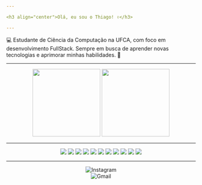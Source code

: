 ```yaml
---

<h3 align="center">Olá, eu sou o Thiago! ✌️</h3>

---
```


💻 Estudante de Ciência da Computação na UFCA, com foco em desenvolvimento FullStack. Sempre em busca de aprender novas tecnologias e aprimorar minhas habilidades. 🚀


---

<div align="center">
  <img height="180em" src="https://github-readme-stats.vercel.app/api?username=thsouzAc&show_icons=true&theme=dracula&title_color=ffffff&text_color=ffffff&icon_color=00FFFF&bg_color=000000&rank_icon=github&cache_seconds=0" />
  <img height="180em" src="https://github-readme-stats.vercel.app/api/top-langs/?username=thsouzAc&layout=compact&theme=dracula&title_color=ffffff&text_color=ffffff&bg_color=000000&cache_seconds=0" />

</div>

---

<div align="center"> 
<img src="https://img.shields.io/badge/C-000000?style=for-the-badge&logo=c&logoColor=blue" /> <img src="https://img.shields.io/badge/Python-000000?style=for-the-badge&logo=python&logoColor=blue" /> <img src="https://img.shields.io/badge/JavaScript-000000?style=for-the-badge&logo=javascript&logoColor=blue" /> <img src="https://img.shields.io/badge/TypeScript-000000?style=for-the-badge&logo=typescript&logoColor=blue" /> <img src="https://img.shields.io/badge/React-000000?style=for-the-badge&logo=react&logoColor=blue" /> <img src="https://img.shields.io/badge/React_Native-000000?style=for-the-badge&logo=react&logoColor=blue" /> <img src="https://img.shields.io/badge/Node.js-000000?style=for-the-badge&logo=node.js&logoColor=blue" /> <img src="https://img.shields.io/badge/Express.js-000000?style=for-the-badge&logo=express&logoColor=blue" /> <img src="https://img.shields.io/badge/MySQL-000000?style=for-the-badge&logo=mysql&logoColor=bluee" />
<img src="https://img.shields.io/badge/PostgreSQL-000000?style=for-the-badge&logo=postgresql&logoColor=blue" />
<img src="https://img.shields.io/badge/REST_API-000000?style=for-the-badge&logo=swagger&logoColor=blue" />

</div>


---

<div align="center">
  <a href="https://www.instagram.com/thsouzza_" style="text-decoration: none;">
    <img src="https://img.shields.io/badge/Instagram-000000?style=for-the-badge&logo=Instagram&logoColor=blue" alt="Instagram"/>
  </a>
  <br>
  <a href="mailto:thiagosouzabrito8@gmail.com" style="text-decoration: none;">
    <img src="https://img.shields.io/badge/Gmail-000000?style=for-the-badge&logo=Gmail&logoColor=red" alt="Gmail"/>
  </a>
</div>

